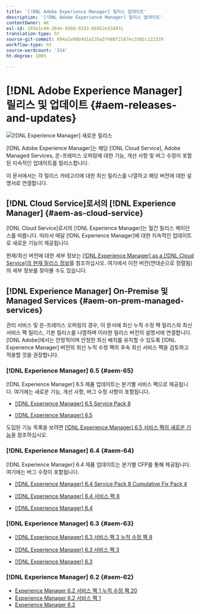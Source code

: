 ```yaml
---
title: '[!DNL Adobe Experience Manager] 릴리스 업데이트'
description: '[!DNL Adobe Experience Manager] 릴리스 업데이트'
contentOwner: AK
exl-id: 103e1c40-364e-450d-92d3-6b952e33d47c
translation-type: ht
source-git-commit: 894a2a98b9d1a135a2f488f2167ec3302c122339
workflow-type: ht
source-wordcount: '314'
ht-degree: 100%

---
```


# [!DNL Adobe Experience Manager] 릴리스 및 업데이트 {#aem-releases-and-updates}

![[!DNL Experience Manager] 새로운 릴리스](assets/new-aem-releases1.jpeg)

[!DNL Adobe Experience Manager]는 해당 [!DNL Cloud Service], Adobe Managed Services, 온-프레미스 오퍼링에 대한 기능, 개선 사항 및 버그 수정이 포함된 지속적인 업데이트를 릴리스합니다.

이 문서에서는 각 릴리스 카테고리에 대한 최신 릴리스를 나열하고 해당 버전에 대한 설명서로 연결합니다.

## [!DNL Cloud Service]로서의 [!DNL Experience Manager] {#aem-as-cloud-service}

[!DNL Cloud Service]로서의 [!DNL Experience Manager]는 월간 릴리스 케이던스를 따릅니다. 따라서 매달 [!DNL Experience Manager]에 대한 지속적인 업데이트로 새로운 기능이 제공됩니다.

현재/최신 버전에 대한 세부 정보는 [ [!DNL Experience Manager] as a [!DNL Cloud Service]의 현재 릴리스 정보](https://experienceleague.adobe.com/docs/experience-manager-cloud-service/release-notes/release-notes/release-notes-current.html?lang=ko-KR)를 참조하십시오. 여기에서 이전 버전(연대순으로 정렬됨)의 세부 정보를 찾아볼 수도 있습니다.

## [!DNL Experience Manager] On-Premise 및 Managed Services {#aem-on-prem-managed-services}

관리 서비스 및 온-프레미스 오퍼링의 경우, 이 문서에 최신 누적 수정 팩 릴리스와 최신 서비스 팩 릴리스, 기본 릴리스를 나열하며 이러한 릴리스 버전의 설명서에 연결합니다. [!DNL Adobe]에서는 안정적이며 안정한 최신 배치를 유지할 수 있도록 [!DNL Experience Manager] 버전의 최신 누적 수정 팩의 후속 최신 서비스 팩을 검토하고 적용할 것을 권장합니다.

### [!DNL Experience Manager] 6.5 {#aem-65}

[!DNL Experience Manager] 6.5 제품 업데이트는 분기별 서비스 팩으로 제공됩니다. 여기에는 새로운 기능, 개선 사항, 버그 수정 사항이 포함됩니다.

* [[!DNL Experience Manager] 6.5 Service Pack 8](https://experienceleague.adobe.com/docs/experience-manager-65/release-notes/service-pack/sp-release-notes.html?lang=ko-KR)

* [[!DNL Experience Manager] 6.5](https://experienceleague.adobe.com/docs/experience-manager-65/release-notes/release-notes.html?lang=ko-KR)

도입된 기능 목록을 보려면 [ [!DNL Experience Manager]  6.5 서비스 팩의 새로운 기능](https://experienceleague.adobe.com/docs/experience-manager-65/release-notes/service-pack/new-features-latest-service-pack.html?lang=ko-KR)을 참조하십시오.

### [!DNL Experience Manager] 6.4 {#aem-64}

[!DNL Experience Manager] 6.4 제품 업데이트는 분기별 CFP를 통해 제공됩니다. 여기에는 버그 수정이 포함됩니다.

* [[!DNL Experience Manager] 6.4 Service Pack 8 Cumulative Fix Pack 4](https://experienceleague.adobe.com/docs/experience-manager-64/release-notes/cfp-release-notes.html?lang=ko-KR)

* [[!DNL Experience Manager] 6.4 서비스 팩 8](https://experienceleague.adobe.com/docs/experience-manager-64/release-notes/sp-release-notes.html?lang=ko-KR)

* [[!DNL Experience Manager] 6.4](https://experienceleague.adobe.com/docs/experience-manager-64/release-notes/release-notes.html?lang=ko-KR)

### [!DNL Experience Manager] 6.3 {#aem-63}

* [[!DNL Experience Manager] 6.3 서비스 팩 3 누적 수정 팩 8](https://experienceleague.adobe.com/docs/experience-manager-release-information/aem-release-updates/previous-updates/release-notes-aem-6-3-cumulative-fix-pack.html?lang=ko-KR)

* [[!DNL Experience Manager] 6.3 서비스 팩 3](https://helpx.adobe.com/kr/experience-manager/6-3/release-notes/sp3-release-notes.html)

* [[!DNL Experience Manager] 6.3](https://helpx.adobe.com/kr/experience-manager/6-3/release-notes.html)

### [!DNL Experience Manager] 6.2 {#aem-62}

<!-- TBD: This content will soon be archived and new links can move to aem-previous-versions.md article. See status in UGP-1894.
-->

* [Experience Manager 6.2 서비스 팩 1 누적 수정 팩 20](https://helpx.adobe.com/kr/experience-manager/release-notes--aem-6-2-cumulative-fix-pack.html)
* [Experience Manager 6.2 서비스 팩 1](https://helpx.adobe.com/kr/experience-manager/6-2/release-notes/sp1.html)
* [Experience Manager 6.2](https://helpx.adobe.com/kr/experience-manager/6-2/release-notes.html)
